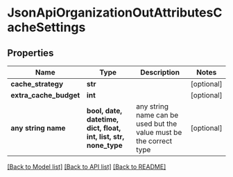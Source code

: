 # JsonApiOrganizationOutAttributesCacheSettings


## Properties
Name | Type | Description | Notes
------------ | ------------- | ------------- | -------------
**cache_strategy** | **str** |  | [optional] 
**extra_cache_budget** | **int** |  | [optional] 
**any string name** | **bool, date, datetime, dict, float, int, list, str, none_type** | any string name can be used but the value must be the correct type | [optional]

[[Back to Model list]](../README.md#documentation-for-models) [[Back to API list]](../README.md#documentation-for-api-endpoints) [[Back to README]](../README.md)


